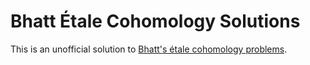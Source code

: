 # Bhatt Étale Cohomology Solutions

This is an unofficial solution to [Bhatt's étale cohomology problems](https://www.math.ias.edu/~bhatt/teaching/mat731fall2011/index.html).
